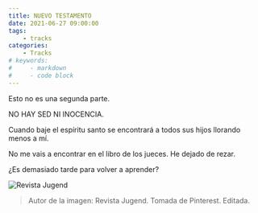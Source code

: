 ```yaml
---
title: NUEVO TESTAMENTO
date: 2021-06-27 09:00:00
tags:
    - tracks
categories:
    - Tracks
# keywords:
#     - markdown
#     - code block
---
```



Esto no es una segunda parte.

NO HAY SED
NI INOCENCIA.

Cuando baje el espíritu santo
se encontrará a todos sus hijos llorando
menos a mí.

No me vais a encontrar en el libro de los jueces.
He dejado de rezar.

¿Es demasiado tarde para volver a aprender?

![Revista Jugend](/images/Jugend.jpg)




> Autor de la imagen: Revista Jugend. Tomada de Pinterest. Editada.

